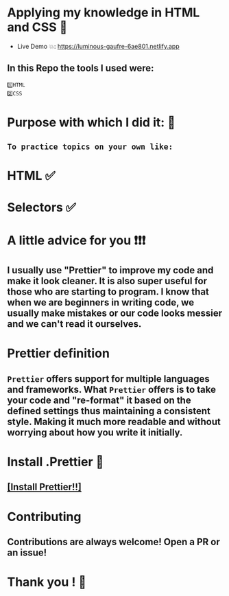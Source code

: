 # Applying my knowledge in HTML and CSS 🎨

-   Live Demo 💥: https://luminous-gaufre-6ae801.netlify.app

## In this Repo the tools I used were:

```
1️⃣HTML 
2️⃣CSS
```

# Purpose with which I did it: 🌈

## `To practice topics on your own like: `

# HTML ✅

# Selectors ✅


# A little advice for you ❗❗❗

## I usually use "Prettier" to improve my code and make it look cleaner. It is also super useful for those who are starting to program. I know that when we are beginners in writing code, we usually make mistakes or our code looks messier and we can't read it ourselves.

# Prettier definition

## `Prettier` offers support for multiple languages and frameworks. What `Prettier` offers is to take your code and "re-format" it based on the defined settings thus maintaining a consistent style. Making it much more readable and without worrying about how you write it initially.

# Install .Prettier 🧮

## [[Install Prettier!!]](https://prettier.io/docs/en/install.html)

# Contributing

## Contributions are always welcome! Open a PR or an issue!

# Thank you ! 👋
